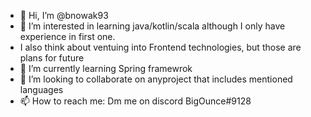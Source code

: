 - 👋 Hi, I’m @bnowak93
- 👀 I’m interested in learning java/kotlin/scala although I only have experience in first one. 
- I also think about ventuing into Frontend technologies, but those are plans for future
- 🌱 I’m currently learning Spring framewrok 
- 💞️ I’m looking to collaborate on anyproject that includes mentioned languages
- 📫 How to reach me: Dm me on discord BigOunce#9128

<!---
bnowak93/bnowak93 is a ✨ special ✨ repository because its `README.md` (this file) appears on your GitHub profile.
You can click the Preview link to take a look at your changes.
--->
